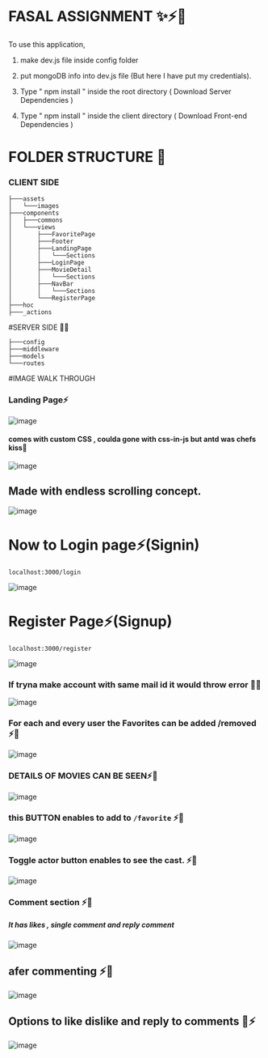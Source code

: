 # FASAL ASSIGNMENT ✨⚡🚀


To use this application, 

1. make dev.js file inside config folder

2. put mongoDB info into dev.js file 
(But here I have put my credentials).

3. Type  " npm install " inside the root directory  ( Download Server Dependencies ) 
4. Type " npm install " inside the client directory ( Download Front-end Dependencies )

# FOLDER STRUCTURE 📂
### CLIENT SIDE
```
├───assets
│   └───images
├───components
│   ├───commons
│   └───views
│       ├───FavoritePage
│       ├───Footer
│       ├───LandingPage
│       │   └───Sections
│       ├───LoginPage
│       ├───MovieDetail
│       │   └───Sections
│       ├───NavBar
│       │   └───Sections
│       └───RegisterPage
├───hoc
├───_actions
```
#SERVER SIDE 📂🌐
```
├───config
├───middleware
├───models
└───routes
```
#IMAGE WALK THROUGH

### Landing Page⚡
![image](https://user-images.githubusercontent.com/70385414/190889602-1ade5c28-e980-4c12-9a5e-753a8fc17a12.png)
#### comes with custom CSS , coulda gone with css-in-js but antd was chefs kiss🤌
![image](https://user-images.githubusercontent.com/70385414/190889656-e439ae99-6a2a-4aae-a2f9-b0784f57c77c.png)

## Made with endless scrolling concept.

![image](https://user-images.githubusercontent.com/70385414/190889682-99963c2c-d13c-495b-a6ac-c887fdb002b9.png)

# Now to Login page⚡(Signin)

```
localhost:3000/login
```
![image](https://user-images.githubusercontent.com/70385414/190889707-771d4edd-ab32-4ef7-9f0e-168209d784af.png)

# Register Page⚡(Signup)

```
localhost:3000/register
```
![image](https://user-images.githubusercontent.com/70385414/190889745-f1907d6e-4c24-470d-aaa6-75576151350c.png)

### If tryna make account with same mail id it would throw error 🤌🤌
![image](https://user-images.githubusercontent.com/70385414/190889823-c18fd94c-2aaa-4419-b4aa-514107947509.png)

### For each and every user the Favorites can be added /removed ⚡🤌
![image](https://user-images.githubusercontent.com/70385414/190889859-8b0c78f9-1ba4-47fc-8eb4-bfa3e424e33f.png)

### DETAILS OF MOVIES CAN BE SEEN⚡🤌
![image](https://user-images.githubusercontent.com/70385414/190890695-3c710739-c094-4f97-b665-5d7e86c79c82.png)

### this BUTTON enables to add to ```/favorite``` ⚡🤌
![image](https://user-images.githubusercontent.com/70385414/190890675-3a46d629-bb9b-4e3b-91a2-a1127f266589.png)


### Toggle actor button enables to see the cast. ⚡🤌
![image](https://user-images.githubusercontent.com/70385414/190890998-d118a78d-eecd-4340-899b-771da5e212b4.png)

### Comment section ⚡🤌 
##### It has likes , single comment and reply comment 

![image](https://user-images.githubusercontent.com/70385414/190891027-7b32fb09-cd91-4d18-b75e-dda9dbd74d07.png)

## afer commenting  ⚡🤌
![image](https://user-images.githubusercontent.com/70385414/190891036-4f53e4d4-8c9f-4690-9b43-c657983260c6.png)

## Options to like dislike and reply to comments 🤌⚡
![image](https://user-images.githubusercontent.com/70385414/190892255-587a11cb-a5a5-4694-b995-d7278d782b03.png)
